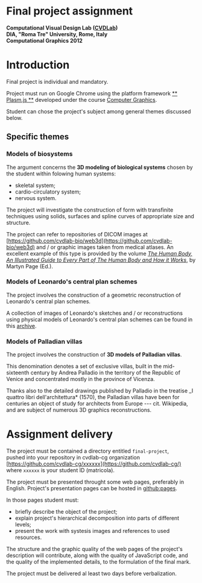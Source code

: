 # Final project assignment
**Computational Visual Design Lab ([CVDLab](https://github.com/cvd-lab))**  
**DIA, "Roma Tre" University, Rome, Italy**  
**Computational Graphics 2012**  

# Introduction

Final project is individual and mandatory.  

Project must run on Google Chrome using the platform framework [** Plasm.js **](https://github.com/cvdlab/plasm.js) developed under the course [Computer Graphics](http://www.dia.uniroma3.it/~paoluzzi/web/did/graficacomp/2012/).  

Student can chose the project's subject among general themes discussed below.  


## Specific themes

### Models of biosystems

The argument concerns the **3D modeling of biological systems** chosen by the student within folowing human systems: 

- skeletal system;
- cardio-circulatory system;
- nervous system. 

The project will investigate the construction of form with transfinite techniques using  solids, surfaces and spline curves of appropriate size and structure.  

The project can refer to repositories of DICOM images at [https://github.com/cvdlab-bio/web3d](https://github.com/cvdlab-bio/web3d) and / or graphic images taken from medical atlases. An excellent example of this type is provided by the volume *[The Human Body, An Illustrated Guide to Every Part of The Human Body and How it Works](http://us.dk.com/nf/Book/BookDisplay/0,,9780789479884,00.html?strSrchSql=Human+Body/The_Human_Body_Martyn_Page)*, by Martyn Page (Ed.).


### Models of Leonardo's central plan schemes

The project involves the construction of a geometric reconstruction of Leonardo's central plan schemes.   

A collection of images of Leonardo's sketches and / or reconstructions using physical models of Leonardo's central plan schemes can be found in this [archive](http://www.dia.uniroma3.it/~paoluzzi/web/did/graficacomp/2010/doc/leonardo.zip).


### Models of Palladian villas

The project involves the construction of **3D models of Palladian villas**.  

This denomination denotes a set of exclusive villas, built in the mid-sixteenth century by Andrea Palladio in the territory of the Republic of Venice and concentrated mostly in the province of Vicenza.  

Thanks also to the detailed drawings published by Palladio in the treatise _I quattro libri dell'architettura* (1570), the Palladian villas have been for centuries an object of study for architects from Europe --- cit. Wikipedia, and are subject of numerous 3D graphics reconstructions.


# Assignment delivery

The project must be contained a directory entitled `final-project`,  
pushed into your repository in cvdlab-cg organization [https://github.com/cvdlab-cg/xxxxxx](https://github.com/cvdlab-cg/)  
where `xxxxxx` is your student ID (matricola).

The project must be presented throught some web pages, preferably in English.
Project's presentation pages can be hosted in [github:pages](http://pages.github.com/).

In those pages student must:

- briefly describe the object of the project;
- explain project's hierarchical decomposition into parts of different levels;
- present the work with systesis images and references to used resources.  

The structure and the graphic quality of the web pages of the project's description will contribute, along with the quality of JavaScript code, and the quality of the implemented details, to the formulation of the final mark.  

The project must be delivered al least two days before verbalization.  